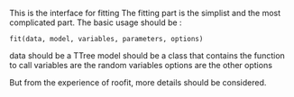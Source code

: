 This is the interface for fitting
The fitting part is the simplist and the most complicated part.
The basic usage should be :

    fit(data, model, variables, parameters, options)

data should be a TTree
model should be a class that contains the function to call
variables are the random variables
options are the other options

But from the experience of roofit, more details should be considered.
